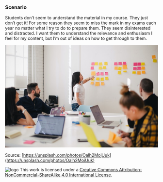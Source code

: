 ### Scenario

Students don’t seem to understand the material in my course. They just don’t get it! For some reason they seem to miss the mark in my exams each year no matter what I try to do to prepare them. They seem disinterested and distracted. I want them to understand the relevance and enthusiasm I feel for my content, but I’m out of ideas on how to get through to them.

![](images/jason-goodman-Oalh2MojUuk-unsplash.jpg)

Source: [https://unsplash.com/photos/Oalh2MojUuk](https://unsplash.com/photos/Oalh2MojUuk)

![logo](https://i.creativecommons.org/l/by-nc-sa/4.0/88x31.png) This work is licensed under a [Creative Commons Attribution-NonCommercial-ShareAlike 4.0 International License](https://creativecommons.org/licenses/by-nc-sa/4.0/).
